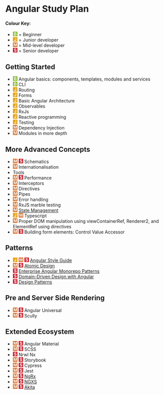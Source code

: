 # Angular Study Plan

#### Colour Key:

- ![](./_assets/beginner.png) = Beginner
- ![](./_assets/junior.png) = Junior developer
- ![](./_assets/mid.png) = Mid-level developer
- ![](./_assets/senior.png) = Senior developer

## Getting Started

- ![](./_assets/beginner.png) Angular basics: components, templates, modules and services
- ![](./_assets/beginner.png) CLI
- ![](./_assets/junior.png) Routing
- ![](./_assets/junior.png) Forms
- ![](./_assets/junior.png) Basic Angular Architecture
- ![](./_assets/junior.png) Observables
- ![](./_assets/junior.png) RxJs
- ![](./_assets/junior.png) Reactive programming
- ![](./_assets/junior.png) Testing
- ![](./_assets/mid.png) Dependency Injection
- ![](./_assets/mid.png) Modules in more depth

## More Advanced Concepts

- ![](./_assets/mid.png) ![](./_assets/senior.png) Schematics
- ![](./_assets/mid.png) Internationalisation
- Tools
- ![](./_assets/mid.png) ![](./_assets/senior.png) Performance
- ![](./_assets/mid.png) Interceptors
- ![](./_assets/mid.png) Directives
- ![](./_assets/mid.png) Pipes
- ![](./_assets/mid.png) Error handling
- ![](./_assets/mid.png) RxJS marble testing
- ![](./_assets/mid.png) [State Management](topic-details/state-management.md)
- ![](./_assets/junior.png) ![](./_assets/mid.png) Typescript
- ![](./_assets/mid.png) Proper DOM manipulation using viewContainerRef, Renderer2, and ElementRef using directives
- ![](./_assets/mid.png) ![](./_assets/senior.png) Building form elements: Control Value Accessor

## Patterns

- ![](./_assets/junior.png) ![](./_assets/mid.png) ![](./_assets/senior.png) [Angular Style Guide](topic-details/angular-style-guide.md)
- ![](./_assets/mid.png) ![](./_assets/senior.png) [Atomic Design](topic-details/atomic-design.md)
- ![](./_assets/senior.png) [Enterprise Angular Monorepo Patterns](topic-details/modular-apps.md)
- ![](./_assets/senior.png) [Domain-Driven Design with Angular](topic-details/modular-apps.md)
- ![](./_assets/senior.png) [Design Patterns](topic-details/design-patterns.md)

## Pre and Server Side Rendering

- ![](./_assets/mid.png) ![](./_assets/senior.png) Angular Universal
- ![](./_assets/mid.png) ![](./_assets/senior.png) Scully

## Extended Ecosystem

- ![](./_assets/mid.png) ![](./_assets/senior.png) Angular Material
- ![](./_assets/mid.png) ![](./_assets/senior.png) SCSS
- ![](./_assets/senior.png) Nrwl Nx
- ![](./_assets/mid.png) ![](./_assets/senior.png) Storybook
- ![](./_assets/mid.png) ![](./_assets/senior.png) Cypress
- ![](./_assets/mid.png) ![](./_assets/senior.png) Jest
- ![](./_assets/mid.png) ![](./_assets/senior.png) [NgRx](topic-details/state-management.md)
- ![](./_assets/mid.png) ![](./_assets/senior.png) [NGXS](topic-details/state-management.md)
- ![](./_assets/mid.png) ![](./_assets/senior.png) [Akita](topic-details/state-management.md)
